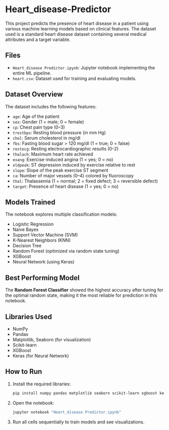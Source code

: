 # Heart_disease-Predictor

This project predicts the presence of heart disease in a patient using various machine learning models based on clinical features. The dataset used is a standard heart disease dataset containing several medical attributes and a target variable.

## Files

* `Heart_disease Predictor.ipynb`: Jupyter notebook implementing the entire ML pipeline.
* `heart.csv`: Dataset used for training and evaluating models.

## Dataset Overview

The dataset includes the following features:

* `age`: Age of the patient
* `sex`: Gender (1 = male; 0 = female)
* `cp`: Chest pain type (0–3)
* `trestbps`: Resting blood pressure (in mm Hg)
* `chol`: Serum cholesterol in mg/dl
* `fbs`: Fasting blood sugar > 120 mg/dl (1 = true; 0 = false)
* `restecg`: Resting electrocardiographic results (0–2)
* `thalach`: Maximum heart rate achieved
* `exang`: Exercise-induced angina (1 = yes; 0 = no)
* `oldpeak`: ST depression induced by exercise relative to rest
* `slope`: Slope of the peak exercise ST segment
* `ca`: Number of major vessels (0–4) colored by fluoroscopy
* `thal`: Thalassemia (1 = normal; 2 = fixed defect; 3 = reversible defect)
* `target`: Presence of heart disease (1 = yes; 0 = no)

## Models Trained

The notebook explores multiple classification models:

* Logistic Regression
* Naive Bayes
* Support Vector Machine (SVM)
* K-Nearest Neighbors (KNN)
* Decision Tree
* Random Forest (optimized via random state tuning)
* XGBoost
* Neural Network (using Keras)

## Best Performing Model

The **Random Forest Classifier** showed the highest accuracy after tuning for the optimal random state, making it the most reliable for prediction in this notebook.

## Libraries Used

* NumPy
* Pandas
* Matplotlib, Seaborn (for visualization)
* Scikit-learn
* XGBoost
* Keras (for Neural Network)

## How to Run

1. Install the required libraries:

   ```bash
   pip install numpy pandas matplotlib seaborn scikit-learn xgboost keras
   ```
2. Open the notebook:

   ```bash
   jupyter notebook "Heart_disease Predictor.ipynb"
   ```
3. Run all cells sequentially to train models and see visualizations.
